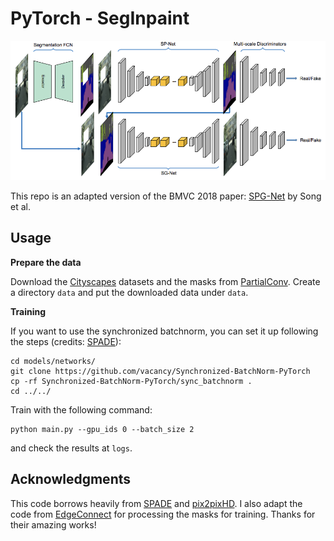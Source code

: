 # PyTorch - SegInpaint

![teaser](imgs/teaser.png)

This repo is an adapted version of the BMVC 2018 paper: [SPG-Net](http://bmvc2018.org/contents/papers/0317.pdf) by Song et al.

Usage
---

**Prepare the data**

Download the [Cityscapes](https://www.cityscapes-dataset.com/) datasets and the masks from [PartialConv](https://nv-adlr.github.io/publication/partialconv-inpainting). Create a directory `data` and put the downloaded data under `data`.

**Training**

If you want to use the synchronized batchnorm, you can set it up following the steps (credits: [SPADE](https://github.com/NVlabs/SPADE)):
```
cd models/networks/
git clone https://github.com/vacancy/Synchronized-BatchNorm-PyTorch
cp -rf Synchronized-BatchNorm-PyTorch/sync_batchnorm .
cd ../../
```

Train with the following command:
```
python main.py --gpu_ids 0 --batch_size 2
```
and check the results at `logs`.

 
Acknowledgments
---
This code borrows heavily from [SPADE](https://github.com/NVlabs/SPADE) and [pix2pixHD](https://github.com/NVIDIA/pix2pixHD). I also adapt the code from [EdgeConnect](https://github.com/knazeri/edge-connect) for processing the masks for training. Thanks for their amazing works!
